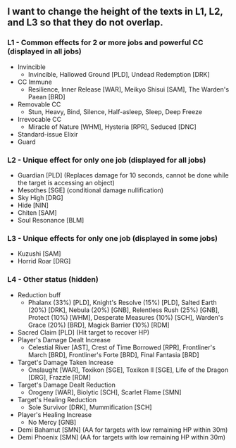 ## I want to change the height of the texts in L1, L2, and L3 so that they do not overlap.

### L1 - Common effects for 2 or more jobs and powerful CC (displayed in all jobs)
* Invincible
  * Invincible, Hallowed Ground [PLD], Undead Redemption [DRK]
* CC Immune
  * Resilience, Inner Release [WAR], Meikyo Shisui [SAM], The Warden's Paean [BRD]
* Removable CC
  * Stun, Heavy, Bind, Silence, Half-asleep, Sleep, Deep Freeze
* Irrevocable CC
  * Miracle of Nature [WHM], Hysteria [RPR], Seduced [DNC]
* Standard-issue Elixir
* Guard

### L2 - Unique effect for only one job (displayed for all jobs)
* Guardian [PLD] (Replaces damage for 10 seconds, cannot be done while the target is accessing an object)
* Mesothes [SGE] (conditional damage nullification)
* Sky High [DRG]
* Hide [NIN]
* Chiten [SAM]
* Soul Resonance [BLM]

### L3 - Unique effects for only one job (displayed in some jobs)
* Kuzushi [SAM]
* Horrid Roar [DRG]
    
### L4 - Other status (hidden)
* Reduction buff
  * Phalanx (33%) [PLD], Knight's Resolve (15%) [PLD], Salted Earth (20%) [DRK], Nebula (20%) [GNB], Relentless Rush (25%) [GNB], Protect (10%) [WHM], Desperate Measures (10%) [SCH], Warden's Grace (20%) [BRD], Magick Barrier (10%) [RDM]
* Sacred Claim [PLD] (Hit target to recover HP)
* Player's Damage Dealt Increase
  * Celestial River [AST], Crest of Time Borrowed [RPR], Frontliner's March [BRD], Frontliner's Forte [BRD], Final Fantasia [BRD]
* Target's Damage Taken Increase
  * Onslaught [WAR], Toxikon [SGE], Toxikon II [SGE], Life of the Dragon [DRG], Frazzle [RDM]
* Target's Damage Dealt Reduction
  * Orogeny [WAR], Biolytic [SCH], Scarlet Flame [SMN]
* Target's Healing Reduction
  * Sole Survivor [DRK], Mummification [SCH]
* Player's Healing Increase
  * No Mercy [GNB]
* Demi Bahamut [SMN] (AA for targets with low remaining HP within 30m)
* Demi Phoenix [SMN] (AA for targets with low remaining HP within 30m)
